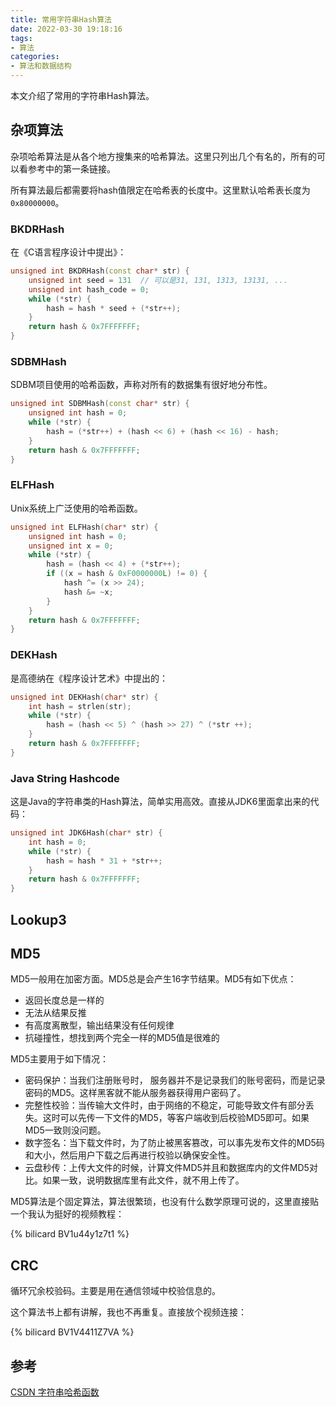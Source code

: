 ```yaml
---
title: 常用字符串Hash算法
date: 2022-03-30 19:18:16
tags:
- 算法
categories:
- 算法和数据结构
---
```


本文介绍了常用的字符串Hash算法。

<!--more-->

## 杂项算法

杂项哈希算法是从各个地方搜集来的哈希算法。这里只列出几个有名的，所有的可以看参考中的第一条链接。

所有算法最后都需要将hash值限定在哈希表的长度中。这里默认哈希表长度为`0x80000000`。

### BKDRHash

在《C语言程序设计中提出》：

```cpp
unsigned int BKDRHash(const char* str) {
    unsigned int seed = 131  // 可以是31, 131, 1313, 13131, ...
    unsigned int hash_code = 0;
    while (*str) {
        hash = hash * seed + (*str++);
    }
    return hash & 0x7FFFFFFF;
}
```

### SDBMHash

SDBM项目使用的哈希函数，声称对所有的数据集有很好地分布性。

```cpp
unsigned int SDBMHash(const char* str) {
    unsigned int hash = 0;
    while (*str) {
        hash = (*str++) + (hash << 6) + (hash << 16) - hash;
    }
    return hash & 0x7FFFFFFF;
}
```

### ELFHash

Unix系统上广泛使用的哈希函数。

```cpp
unsigned int ELFHash(char* str) {
    unsigned int hash = 0;
    unsigned int x = 0;
    while (*str) {
        hash = (hash << 4) + (*str++);
        if ((x = hash & 0xF0000000L) != 0) {
            hash ^= (x >> 24);
            hash &= ~x;
        }
    }
    return hash & 0x7FFFFFFF;
}
```

### DEKHash

是高德纳在《程序设计艺术》中提出的：

```cpp
unsigned int DEKHash(char* str) {
    int hash = strlen(str);
    while (*str) {
        hash = (hash << 5) ^ (hash >> 27) ^ (*str ++);
    }
    return hash & 0x7FFFFFFF;
}
```

### Java String Hashcode

这是Java的字符串类的Hash算法，简单实用高效。直接从JDK6里面拿出来的代码：

```cpp
unsigned int JDK6Hash(char* str) {
    int hash = 0;
    while (*str) {
        hash = hash * 31 + *str++;
    }
    return hash & 0x7FFFFFFF;
}
```

## Lookup3



## MD5

MD5一般用在加密方面。MD5总是会产生16字节结果。MD5有如下优点：

* 返回长度总是一样的
* 无法从结果反推
* 有高度离散型，输出结果没有任何规律
* 抗碰撞性，想找到两个完全一样的MD5值是很难的

MD5主要用于如下情况：

* 密码保护：当我们注册账号时， 服务器并不是记录我们的账号密码，而是记录密码的MD5。这样黑客就不能从服务器获得用户密码了。
* 完整性校验：当传输大文件时，由于网络的不稳定，可能导致文件有部分丢失。这时可以先传一下文件的MD5，等客户端收到后校验MD5即可。如果MD5一致则没问题。
* 数字签名：当下载文件时，为了防止被黑客篡改，可以事先发布文件的MD5码和大小，然后用户下载之后再进行校验以确保安全性。
* 云盘秒传：上传大文件的时候，计算文件MD5并且和数据库内的文件MD5对比。如果一致，说明数据库里有此文件，就不用上传了。

MD5算法是个固定算法，算法很繁琐，也没有什么数学原理可说的，这里直接贴一个我认为挺好的视频教程：

{% bilicard BV1u44y1z7t1 %}

## CRC

循环冗余校验码。主要是用在通信领域中校验信息的。

这个算法书上都有讲解，我也不再重复。直接放个视频连接：

{% bilicard BV1V4411Z7VA %}

## 参考

[CSDN 字符串哈希函数](https://blog.csdn.net/chenlycly/article/details/86606641)
